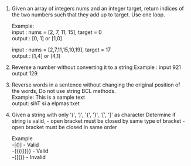 

1) Given an array of integers nums and an integer target, return indices of the two numbers such that they add up to target. Use one loop.

      Example:              
      input : nums = [2, 7, 11, 15], target = 0           
      output : [0, 1] or [1,0]                         

           
      input : nums = [2,7,11,15,10,19], target = 17          
      output : [1,4] or [4,1]

2) Reverse a number without converting it to a string
Example : input 921
          output 129

3) Reverse words in a sentence without changing the original position of the words, Do not use string BCL methods.          
  Example: This is a sample text         
        output: sihT si a elpmas txet

4) Given a string with only '(', ')', '{', '}', '[', ']' as character
    Determine if string is valid,
            - open bracket must be closed by same type of bracket
	    - open bracket must be closed in same order
	
	Example             
	   -[()]     - Valid        
	   -{{{()}}} - Valid          
	   -{[{)}    - Invalid           

